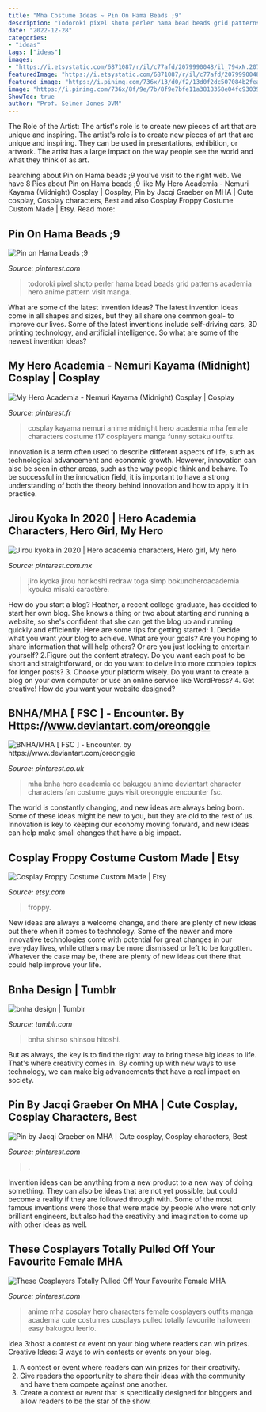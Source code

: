 ```yaml
---
title: "Mha Costume Ideas ~ Pin On Hama Beads ;9"
description: "Todoroki pixel shoto perler hama bead beads grid patterns academia hero anime pattern visit manga"
date: "2022-12-28"
categories:
- "ideas"
tags: ["ideas"]
images:
- "https://i.etsystatic.com/6871087/r/il/c77afd/2079990048/il_794xN.2079990048_kho7.jpg"
featuredImage: "https://i.etsystatic.com/6871087/r/il/c77afd/2079990048/il_794xN.2079990048_kho7.jpg"
featured_image: "https://i.pinimg.com/736x/13/d0/f2/13d0f2dc507084b2fea17959b675d37d.jpg"
image: "https://i.pinimg.com/736x/8f/9e/7b/8f9e7bfe11a3818358e04fc930397768.jpg"
ShowToc: true
author: "Prof. Selmer Jones DVM"
---
```



The Role of the Artist: The artist's role is to create new pieces of art that are unique and inspiring.
The artist's role is to create new pieces of art that are unique and inspiring. They can be used in presentations, exhibition, or artwork. The artist has a large impact on the way people see the world and what they think of as art.

	

		
searching about Pin on Hama beads ;9 you've visit to the right web. We have 8 Pics about Pin on Hama beads ;9 like My Hero Academia - Nemuri Kayama (Midnight) Cosplay | Cosplay, Pin by Jacqi Graeber on MHA | Cute cosplay, Cosplay characters, Best and also Cosplay Froppy Costume Custom Made | Etsy. Read more:
		
    
## Pin On Hama Beads ;9

<img loading=lazy src="https://i.pinimg.com/736x/cf/72/c3/cf72c31102287d3c2b35b11927bae8c8.jpg" onerror="this.onerror=null;this.src='https://tse2.mm.bing.net/th?id=OIP.Ud6L-5de6d8IUVDqOViUsAHaJ4&amp;pid=15.1';" alt="Pin on Hama beads ;9">

_Source: pinterest.com_

>todoroki pixel shoto perler hama bead beads grid patterns academia hero anime pattern visit manga. 

	

What are some of the latest invention ideas?
The latest invention ideas come in all shapes and sizes, but they all share one common goal- to improve our lives. Some of the latest inventions include self-driving cars, 3D printing technology, and artificial intelligence. So what are some of the newest invention ideas?

    
## My Hero Academia - Nemuri Kayama (Midnight) Cosplay | Cosplay

<img loading=lazy src="https://i.pinimg.com/736x/1d/73/b3/1d73b3a0fd9771d5a06e0b1c082b517b.jpg" onerror="this.onerror=null;this.src='https://tse3.mm.bing.net/th?id=OIP.zjf2umWxlXZMgjnvjq93IQHaKX&amp;pid=15.1';" alt="My Hero Academia - Nemuri Kayama (Midnight) Cosplay | Cosplay">

_Source: pinterest.fr_

>cosplay kayama nemuri anime midnight hero academia mha female characters costume f17 cosplayers manga funny sotaku outfits. 

	

Innovation is a term often used to describe different aspects of life, such as technological advancement and economic growth. However, innovation can also be seen in other areas, such as the way people think and behave. To be successful in the innovation field, it is important to have a strong understanding of both the theory behind innovation and how to apply it in practice.

    
## Jirou Kyoka In 2020 | Hero Academia Characters, Hero Girl, My Hero

<img loading=lazy src="https://i.pinimg.com/736x/89/5b/1b/895b1bde52bf69acaa506e3203013c56.jpg" onerror="this.onerror=null;this.src='https://tse1.mm.bing.net/th?id=OIP.odx4efpmjsfEXnJsOmg3MQHaKd&amp;pid=15.1';" alt="Jirou kyoka in 2020 | Hero academia characters, Hero girl, My hero">

_Source: pinterest.com.mx_

>jiro kyoka jirou horikoshi redraw toga simp bokunoheroacademia kyouka misaki caractère. 

	

How do you start a blog?
Heather, a recent college graduate, has decided to start her own blog. She knows a thing or two about starting and running a website, so she's confident that she can get the blog up and running quickly and efficiently. Here are some tips for getting started: 1. Decide what you want your blog to achieve. What are your goals? Are you hoping to share information that will help others? Or are you just looking to entertain yourself? 2.Figure out the content strategy. Do you want each post to be short and straightforward, or do you want to delve into more complex topics for longer posts? 3. Choose your platform wisely. Do you want to create a blog on your own computer or use an online service like WordPress? 4. Get creative! How do you want your website designed?

    
## BNHA/MHA [ FSC ] - Encounter. By Https://www.deviantart.com/oreonggie

<img loading=lazy src="https://i.pinimg.com/736x/8f/9e/7b/8f9e7bfe11a3818358e04fc930397768.jpg" onerror="this.onerror=null;this.src='https://tse4.mm.bing.net/th?id=OIP.4qfOyMRKpsmsNnh0E2cc3wHaH9&amp;pid=15.1';" alt="BNHA/MHA [ FSC ] - Encounter. by https://www.deviantart.com/oreonggie">

_Source: pinterest.co.uk_

>mha bnha hero academia oc bakugou anime deviantart character characters fan costume guys visit oreonggie encounter fsc. 

	

The world is constantly changing, and new ideas are always being born. Some of these ideas might be new to you, but they are old to the rest of us. Innovation is key to keeping our economy moving forward, and new ideas can help make small changes that have a big impact.

    
## Cosplay Froppy Costume Custom Made | Etsy

<img loading=lazy src="https://i.etsystatic.com/6871087/r/il/c77afd/2079990048/il_794xN.2079990048_kho7.jpg" onerror="this.onerror=null;this.src='https://tse1.mm.bing.net/th?id=OIP.gJacWQ6OpZy7oIspDv-QVAHaJ4&amp;pid=15.1';" alt="Cosplay Froppy Costume Custom Made | Etsy">

_Source: etsy.com_

>froppy. 

	

New ideas are always a welcome change, and there are plenty of new ideas out there when it comes to technology. Some of the newer and more innovative technologies come with potential for great changes in our everyday lives, while others may be more dismissed or left to be forgotten. Whatever the case may be, there are plenty of new ideas out there that could help improve your life.

    
## Bnha Design | Tumblr

<img loading=lazy src="https://66.media.tumblr.com/8e0bae67ec29b8e09b5470de15c846e7/8949c86b07b34825-34/s500x750/7789955484c06f8227b49d35f817716c4ae1fb57.png" onerror="this.onerror=null;this.src='https://tse2.mm.bing.net/th?id=OIP.R0VI9qKg431IAc9r04IzmAHaJ8&amp;pid=15.1';" alt="bnha design | Tumblr">

_Source: tumblr.com_

>bnha shinso shinsou hitoshi. 

	

But as always, the key is to find the right way to bring these big ideas to life. That's where creativity comes in. By coming up with new ways to use technology, we can make big advancements that have a real impact on society.

    
## Pin By Jacqi Graeber On MHA | Cute Cosplay, Cosplay Characters, Best

<img loading=lazy src="https://i.pinimg.com/736x/13/d0/f2/13d0f2dc507084b2fea17959b675d37d.jpg" onerror="this.onerror=null;this.src='https://tse3.mm.bing.net/th?id=OIP.WJcj6az_xxki0NF70evXOgHaE8&amp;pid=15.1';" alt="Pin by Jacqi Graeber on MHA | Cute cosplay, Cosplay characters, Best">

_Source: pinterest.com_

>. 

	

Invention ideas can be anything from a new product to a new way of doing something. They can also be ideas that are not yet possible, but could become a reality if they are followed through with. Some of the most famous inventions were those that were made by people who were not only brilliant engineers, but also had the creativity and imagination to come up with other ideas as well.

    
## These Cosplayers Totally Pulled Off Your Favourite Female MHA

<img loading=lazy src="https://i.pinimg.com/736x/97/0d/3f/970d3f74feefa6c44d6c081816ce7225.jpg" onerror="this.onerror=null;this.src='https://tse1.mm.bing.net/th?id=OIP.kN2Dub17r3-D1bCc3ZbXaAHaKm&amp;pid=15.1';" alt="These Cosplayers Totally Pulled Off Your Favourite Female MHA">

_Source: pinterest.com_

>anime mha cosplay hero characters female cosplayers outfits manga academia cute costumes cosplays pulled totally favourite halloween easy bakugou leerlo. 

	

Idea 3:host a contest or event on your blog where readers can win prizes.
Creative Ideas: 3 ways to win contests or events on your blog.
1. A contest or event where readers can win prizes for their creativity.
2. Give readers the opportunity to share their ideas with the community and have them compete against one another.
3. Create a contest or event that is specifically designed for bloggers and allow readers to be the star of the show.

